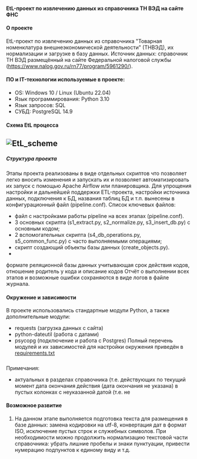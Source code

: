#### EtL-проект по извлечению данных из справочника ТН ВЭД на сайте ФНС
#### О проекте
EtL-проект по извлечению данных из справочника "Товарная номенклатура внешнеэкономической деятельности" (ТНВЭД), их нормализации и загрузке в базу данных.
Источник данных: справочник ТН ВЭД размещённый на сайте Федеральной налоговой службы (https://www.nalog.gov.ru/rn77/program/5961290/).

#### ПО и IT-технологии используемые в проекте:
* OS: Windows 10 / Linux (Ubuntu 22.04)
* Язык программирования: Python 3.10
* Язык запросов: SQL
* СУБД: PostgreSQL 14.9
#### Схема EtL процесса
![EtL_scheme](https://github.com/DE-Alex/EtL_jobs/assets/139635578/6ad1f7af-1b75-499b-a3ec-31fb93b926d6)
---
##### Структура проекта
Этапы проекта реализованы в виде отдельных скриптов что позволяет легко вносить изменения и запускать их  и позволяет автоматизировать их запуск с помощью Apache Airflow или планировщика.
Для упрощения настройки и дальнейшей поддержки ETL-проекта, настройки источника данных, подключения к БД, названия таблиц БД и т.п. вынесены в конфигурационный файл (pipeline.conf).
Список ключевых файлов:
- файл с настройками работы pipeline на всех этапах (pipeline.conf). 
- 3 основных скрипта (s1_extract.py, s2_normalize.py, s3_insert_db.py) с основным кодом;
- 2 вспомогательных скрипта (s4_db_operations.py, s5_common_func.py) с часто выполняемыми операциями;
- скрипт создающий объекты базы данных (create_objects.py).
- 
формате реляционной базы данных учитывающая срок действия кодов, отношение родитель у кода и описание кодов
Отчёт о выполнении всех этапов и возможные ошибки сохраняются в виде логов в файле журнала.

#### Окружение и зависимости
В проекте использовались стандартные модули Python, а также дополнительные модули:
- requests (загрузка данных с сайта)
- python-dateutil (работа с датами)
- psycopg (подключение и работа с Postgres)
Полный перечень модулей и их зависимостей для настройки окружения приведён в [requirements.txt](requirements.txt)

#####
Примечания:
- актуальных в разделах справочника (т.е. действующих по текущий момент дата окончания действия  (дата окончания не указана) в пустых колонках с неуказанной датой (т.е. не 

#### Возможное развитие
1. На данном этапе выполняется подготовка текста для размещения в базе данных: замена кодировки на utf-8, конвертация дат в формат ISO, исключение пустых строк и служебных символов.
   При необходимости можно продолжить нормализацию текстовой части справочника: убрать лишние пробелы и знаки пунктуации, привести нумерацию подпунктов к единому виду и т.д.
